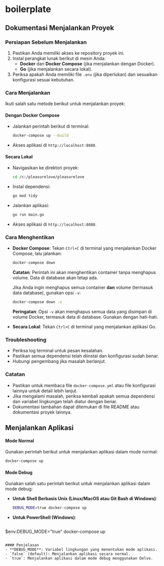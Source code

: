 # boilerplate
## Dokumentasi Menjalankan Proyek
### Persiapan Sebelum Menjalankan
1. Pastikan Anda memiliki akses ke repository proyek ini.
2. Instal perangkat lunak berikut di mesin Anda:
    - **Docker** dan **Docker Compose** (jika menjalankan dengan Docker).
    - **Go** (jika menjalankan secara lokal).
3. Periksa apakah Anda memiliki file `.env` (jika diperlukan) dan sesuaikan konfigurasi sesuai kebutuhan.

### Cara Menjalankan
Ikuti salah satu metode berikut untuk menjalankan proyek:

#### Dengan Docker Compose
- Jalankan perintah berikut di terminal:
  ```bash
  docker-compose up --build
  ```
- Akses aplikasi di `http://localhost:8080`.

#### Secara Lokal
- Navigasikan ke direktori proyek:
  ```bash
  cd /c:/pleasurelove/pleasurelove
  ```
- Instal dependensi:
  ```bash
  go mod tidy
  ```
- Jalankan aplikasi:
  ```bash
  go run main.go
  ```
- Akses aplikasi di `http://localhost:8080`.

### Cara Menghentikan
- **Docker Compose**: Tekan `Ctrl+C` di terminal yang menjalankan Docker Compose, lalu jalankan:
  ```bash
  docker-compose down
  ```
  **Catatan**: Perintah ini akan menghentikan container tanpa menghapus volume. Data di database akan tetap ada.

  Jika Anda ingin menghapus semua container **dan** volume (termasuk data database), gunakan opsi `-v`:
  ```bash
  docker-compose down -v
  ```
  **Peringatan**: Opsi `-v` akan menghapus semua data yang disimpan di volume Docker, termasuk data di database. Gunakan dengan hati-hati.

- **Secara Lokal**: Tekan `Ctrl+C` di terminal yang menjalankan aplikasi Go.

### Troubleshooting
- Periksa log terminal untuk pesan kesalahan.
- Pastikan semua dependensi telah diinstal dan konfigurasi sudah benar.
- Hubungi pengembang jika masalah berlanjut.

### Catatan
- Pastikan untuk membaca file `docker-compose.yml` atau file konfigurasi lainnya untuk detail lebih lanjut.
- Jika mengalami masalah, periksa kembali apakah semua dependensi dan variabel lingkungan telah diatur dengan benar.
- Dokumentasi tambahan dapat ditemukan di file README atau dokumentasi proyek lainnya.

## Menjalankan Aplikasi

#### Mode Normal
Gunakan perintah berikut untuk menjalankan aplikasi dalam mode normal:
```bash
docker-compose up
```

#### Mode Debug
Gunakan salah satu perintah berikut untuk menjalankan aplikasi dalam mode debug:

- **Untuk Shell Berbasis Unix (Linux/MacOS atau Git Bash di Windows)**:
  ```bash
  DEBUG_MODE=true docker-compose up
  ```

- **Untuk PowerShell (Windows)**:
  ```powershell
$env:DEBUG_MODE="true"
  docker-compose up
  ```

#### Penjelasan
- **DEBUG_MODE**: Variabel lingkungan yang menentukan mode aplikasi.
  - `false` (default): Menjalankan aplikasi secara normal.
  - `true`: Menjalankan aplikasi dalam mode debug menggunakan Delve.